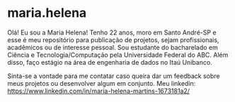 # maria.helena
Olá! Eu sou a Maria Helena! 
Tenho 22 anos, moro em Santo André-SP e esse é meu repositório para publicação de projetos, sejam profissionais, acadêmicos ou de interesse pessoal. 
Sou estudante do bacharelado em Ciência e Tecnologia/Computação pela Universidade Federal do ABC.
Além disso, faço estágio na área de engenharia de dados no Itaú Unibanco.

Sinta-se a vontade para me contatar caso queira dar um feedback sobre meus projetos ou desenvolver algum em conjunto.
Meu linkedin: https://www.linkedin.com/in/maria-helena-martins-1673181a2/
